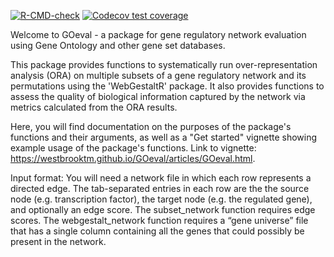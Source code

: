<!-- badges: start -->
[![R-CMD-check](https://github.com/westbrooktm/GOeval/actions/workflows/R-CMD-check.yaml/badge.svg)](https://github.com/westbrooktm/GOeval/actions/workflows/R-CMD-check.yaml)
[![Codecov test coverage](https://codecov.io/gh/westbrooktm/GOeval/branch/main/graph/badge.svg)](https://app.codecov.io/gh/westbrooktm/GOeval?branch=main)
<!-- badges: end -->

Welcome to GOeval - a package for gene regulatory network evaluation using Gene Ontology and other gene set databases.

This package provides functions to systematically run over-representation analysis (ORA) on multiple subsets of a gene regulatory network and its permutations using the 'WebGestaltR' package. It also provides functions to assess the quality of biological information captured by the network via metrics calculated from the ORA results.

Here, you will find documentation on the purposes of the package's functions and their arguments, as well as a "Get started" vignette showing example usage of the package's functions. Link to vignette: https://westbrooktm.github.io/GOeval/articles/GOeval.html.

Input format: You will need a network file in which each row represents a directed edge. The tab-separated entries in each row are the the source node (e.g. transcription factor), the target node (e.g. the regulated gene), and optionally an edge score. The subset_network function requires edge scores. The webgestalt_network function requires a “gene universe” file that has a single column containing all the genes that could possibly be present in the network.
